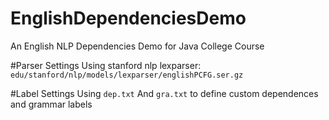 EnglishDependenciesDemo
=======================
An English NLP Dependencies Demo for Java College Course 

#Parser Settings
Using stanford nlp lexparser: `edu/stanford/nlp/models/lexparser/englishPCFG.ser.gz`

#Label Settings
Using `dep.txt` And `gra.txt` to define custom dependences and grammar labels

